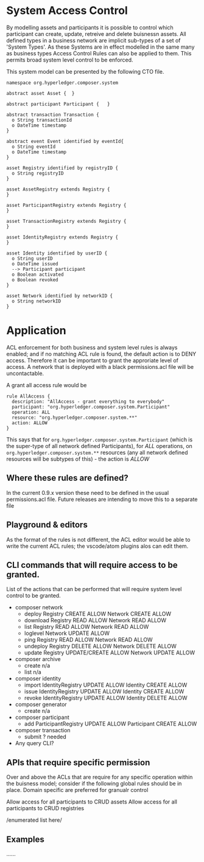
# System Access Control

By modelling assets and participants it is possible to control which participant can create, update, retreive and delete buisnessn assets. All defined types in a business network are implicit sub-types of a set of 'System Types'. As these Systems are in effect modelled in the same many as business types Access Control Rules can also be applied to them.  This permits broad system level control to be enforced. 

This system model can be presented by the following CTO file.

```
namespace org.hyperledger.composer.system

abstract asset Asset {  }

abstract participant Participant {   }

abstract transaction Transaction {
  o String transactionId
  o DateTime timestamp
}

abstract event Event identified by eventId{
  o String eventId
  o DateTime timestamp
}

asset Registry identified by registryID {
  o String registryID
}

asset AssetRegistry extends Registry {
}

asset ParticipantRegistry extends Registry {
}

asset TransactionRegistry extends Registry {
}

asset IdentityRegistry extends Registry {
}

asset Identity identified by userID {
  o String userID
  o DateTime issued
  --> Participant participant
  o Boolean activated
  o Boolean revoked
}

asset Network identified by networkID {
  o String networkID
}

```

# Application

ACL enforcement for both business and system level rules is always enabled; and if no matching ACL rule is found, the default action is to DENY access. Therefore it can be important to grant the approriate level of access. A network that is deployed with a black permissions.acl file will be uncontactable.

A grant all access rule would be

```
rule AllAccess {
  description: "AllAccess - grant everything to everybody"
  participant: "org.hyperledger.composer.system.Participant"
  operation: ALL
  resource: "org.hyperledger.composer.system.**"
  action: ALLOW
}
```
This says that for `org.hyperledger.composer.system.Participant` (which is the super-type of all network defined Participants), for *ALL* operations, on `org.hyperledger.composer.system.**` resources (any all network defined resources will be subtypes of this) - the action is *ALLOW*

## Where these rules are defined?
In the current 0.9.x version these need to be defined in the usual permissions.acl file. Future releases are intending to move this to a separate file

## Playground & editors

As the format of the rules is not different, the ACL editor would be able to write the current ACL rules; the vscode/atom plugins alos can edit them.


## CLI commands that will require access to be granted. 
List of the actions that can be performed that will require system level control to be granted. 

- composer network
    - deploy            Registry CREATE ALLOW    Network CREATE ALLOW
    - download          Registry READ ALLOW      Network READ ALLOW
    - list              Registry READ ALLOW      Network READ ALLOW
    - loglevel          Network UPDATE ALLOW
    - ping              Registry READ ALLOW      Network READ ALLOW
    - undeploy          Registry DELETE ALLOW    Network DELETE ALLOW
    - update            Registry UPDATE/CREATE ALLOW    Network UPDATE ALLOW
- composer archive
    - create            n/a
    - list              n/a
- composer identity
    - import            IdentityRegistry  UPDATE ALLOW    Identity CREATE ALLOW
    - issue             IdentityRegistry  UPDATE ALLOW    Identity CREATE ALLOW
    - revoke            IdentityRegistry  UPDATE ALLOW    Identity DELETE ALLOW
- composer generator    
    - create            n/a
- composer participant
    - add               ParticipantRegistry  UPDATE ALLOW    Participant CREATE ALLOW
- composer transaction
    - submit            ? needed
- Any query CLI?


## APIs that require specific permission

Over and above the ACLs that are require for any specific operation within the buisness model; consider if the following 
global rules should be in place. Domain specific are preferred for granualr control

Allow access for all participants to CRUD assets
Allow access for all participants to CRUD registries

/enumerated list here/


## Examples
......
